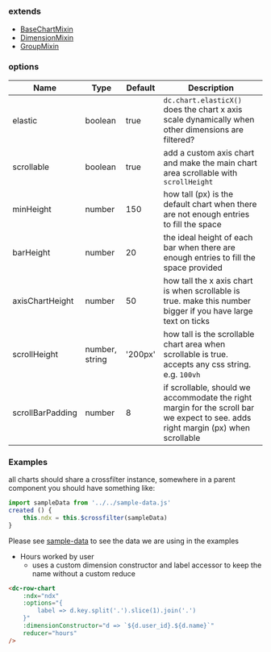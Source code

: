 # <dc-row-chart>

### extends
- [BaseChartMixin](../../mixins#base-chart)
- [DimensionMixin](../../mixins/#dimension)
- [GroupMixin]('../../mixins/#group)

### options
| Name | Type | Default | Description |
| --- | --- | --- | --- |
| elastic | boolean | true | `dc.chart.elasticX()` does the chart x axis scale dynamically when other dimensions are filtered? |
| scrollable | boolean | true | add a custom axis chart and make the main chart area scrollable with `scrollHeight` |
| minHeight | number | 150 | how tall (px) is the default chart when there are not enough entries to fill the space |
| barHeight | number | 20 | the ideal height of each bar when there are enough entries to fill the space provided |
| axisChartHeight | number | 50 | how tall the x axis chart is when scrollable is true. make this number bigger if you have large text on ticks |
| scrollHeight | number, string | '200px' | how tall is the scrollable chart area when scrollable is true. accepts any css string. e.g. `100vh` |
| scrollBarPadding | number | 8 | if scrollable, should we accommodate the right margin for the scroll bar we expect to see. adds right margin (px) when scrollable |


### Examples
all charts should share a crossfilter instance, somewhere in a parent component you should have something like:
```javascript
import sampleData from '../../sample-data.js'
created () {
	this.ndx = this.$crossfilter(sampleData)
}
```
Please see [sample-data](../../sample-data.js) to see the data we are using in the examples

- Hours worked by user
	* uses a custom dimension constructor and label accessor to keep the name without a custom reduce
```html
<dc-row-chart
	:ndx="ndx"
	:options="{
		label => d.key.split('.').slice(1).join('.')
	}"
	:dimensionConstructor="d => `${d.user_id}.${d.name}`"
	reducer="hours"
/>
```
